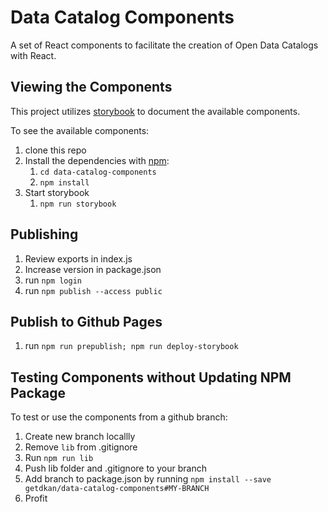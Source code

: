 # Data Catalog Components

A set of React components to facilitate the creation of Open Data Catalogs with React.

## Viewing the Components

This project utilizes [storybook](https://github.com/storybooks/storybook) to document the available components.

To see the available components:
1) clone this repo
1) Install the dependencies with [npm](https://www.npmjs.com/):
    1) ``cd data-catalog-components``
    1) ``npm install``
1) Start storybook
    1) ``npm run storybook``

## Publishing

1) Review exports in index.js
2) Increase version in package.json
3) run `npm login`
4) run `npm publish --access public`

## Publish to Github Pages

1) run `npm run prepublish; npm run deploy-storybook`

## Testing Components without Updating NPM Package

To test or use the components from a github branch:

1) Create new branch locallly
1) Remove `lib` from .gitignore
1) Run `npm run lib`
1) Push lib folder and .gitignore to your branch
1) Add branch to package.json by running `npm install --save getdkan/data-catalog-components#MY-BRANCH`
1) Profit
